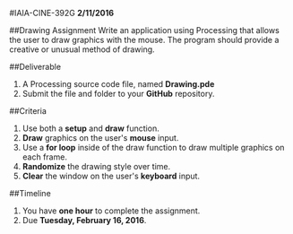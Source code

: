 #IAIA-CINE-392G
**2/11/2016**

##Drawing Assignment
Write an application using Processing that allows the user to draw graphics with the mouse. 
The program should provide a creative or unusual method of drawing.

##Deliverable
1. A Processing source code file, named **Drawing.pde**
2. Submit the file and folder to your **GitHub** repository. 

##Criteria
1. Use both a **setup** and **draw** function.
2. **Draw** graphics on the user's **mouse** input.
3. Use a **for loop** inside of the draw function to draw multiple graphics on each frame.
4. **Randomize** the drawing style over time.
5. **Clear** the window on the user's **keyboard** input.

##Timeline
1. You have **one hour** to complete the assignment.
2. Due **Tuesday, February 16, 2016**.
